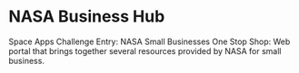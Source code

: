 NASA Business Hub
=========

Space Apps Challenge Entry: NASA Small Businesses One Stop Shop: Web portal that brings together several resources provided by NASA for small business.
